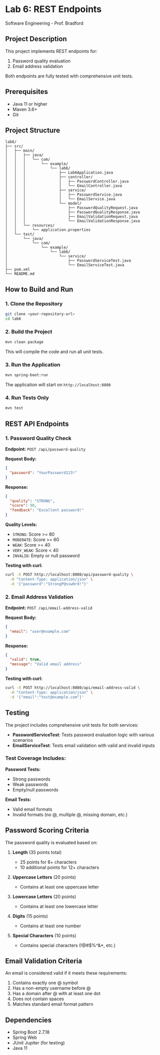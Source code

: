 # Lab 6: REST Endpoints

Software Engineering - Prof. Bradford

## Project Description

This project implements REST endpoints for:
1. Password quality evaluation
2. Email address validation

Both endpoints are fully tested with comprehensive unit tests.

## Prerequisites

- Java 11 or higher
- Maven 3.6+
- Git

## Project Structure

```
lab6/
├── src/
│   ├── main/
│   │   ├── java/
│   │   │   └── com/
│   │   │       └── example/
│   │   │           └── lab6/
│   │   │               ├── Lab6Application.java
│   │   │               ├── controller/
│   │   │               │   ├── PasswordController.java
│   │   │               │   └── EmailController.java
│   │   │               ├── service/
│   │   │               │   ├── PasswordService.java
│   │   │               │   └── EmailService.java
│   │   │               └── model/
│   │   │                   ├── PasswordQualityRequest.java
│   │   │                   ├── PasswordQualityResponse.java
│   │   │                   ├── EmailValidationRequest.java
│   │   │                   └── EmailValidationResponse.java
│   │   └── resources/
│   │       └── application.properties
│   └── test/
│       └── java/
│           └── com/
│               └── example/
│                   └── lab6/
│                       └── service/
│                           ├── PasswordServiceTest.java
│                           └── EmailServiceTest.java
├── pom.xml
└── README.md
```

## How to Build and Run

### 1. Clone the Repository

```bash
git clone <your-repository-url>
cd lab6
```

### 2. Build the Project

```bash
mvn clean package
```

This will compile the code and run all unit tests.

### 3. Run the Application

```bash
mvn spring-boot:run
```

The application will start on `http://localhost:8080`

### 4. Run Tests Only

```bash
mvn test
```

## REST API Endpoints

### 1. Password Quality Check

**Endpoint:** `POST /api/password-quality`

**Request Body:**
```json
{
  "password": "YourPassword123!"
}
```

**Response:**
```json
{
  "quality": "STRONG",
  "score": 90,
  "feedback": "Excellent password!"
}
```

**Quality Levels:**
- `STRONG`: Score >= 80
- `MODERATE`: Score >= 60
- `WEAK`: Score >= 40
- `VERY_WEAK`: Score < 40
- `INVALID`: Empty or null password

**Testing with curl:**
```bash
curl -X POST http://localhost:8080/api/password-quality \
  -H "Content-Type: application/json" \
  -d '{"password":"StrongP@ssw0rd!"}'
```

### 2. Email Address Validation

**Endpoint:** `POST /api/email-address-valid`

**Request Body:**
```json
{
  "email": "user@example.com"
}
```

**Response:**
```json
{
  "valid": true,
  "message": "Valid email address"
}
```

**Testing with curl:**
```bash
curl -X POST http://localhost:8080/api/email-address-valid \
  -H "Content-Type: application/json" \
  -d '{"email":"test@example.com"}'
```

## Testing

The project includes comprehensive unit tests for both services:

- **PasswordServiceTest**: Tests password evaluation logic with various scenarios
- **EmailServiceTest**: Tests email validation with valid and invalid inputs

### Test Coverage Includes:

**Password Tests:**
- Strong passwords
- Weak passwords
- Empty/null passwords

**Email Tests:**
- Valid email formats
- Invalid formats (no @, multiple @, missing domain, etc.)

## Password Scoring Criteria

The password quality is evaluated based on:

1. **Length** (35 points total)
   - 25 points for 8+ characters
   - 10 additional points for 12+ characters

2. **Uppercase Letters** (20 points)
   - Contains at least one uppercase letter

3. **Lowercase Letters** (20 points)
   - Contains at least one lowercase letter

4. **Digits** (15 points)
   - Contains at least one number

5. **Special Characters** (10 points)
   - Contains special characters (!@#$%^&*, etc.)

## Email Validation Criteria

An email is considered valid if it meets these requirements:

1. Contains exactly one @ symbol
2. Has a non-empty username before @
3. Has a domain after @ with at least one dot
4. Does not contain spaces
5. Matches standard email format pattern

## Dependencies

- Spring Boot 2.7.18
- Spring Web
- JUnit Jupiter (for testing)
- Java 11

